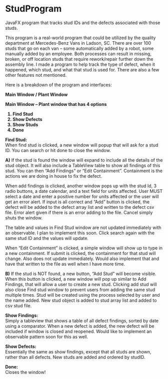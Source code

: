 # StudProgram
JavaFX program that tracks stud IDs and the defects associated with those studs.

This program is a real-world program that could be utilized by the quality department at Mercedes-Benz Vans in Ladson, SC. There are over 100 studs that go on each van – some automatically added by a robot, some manually added by an employee. Both processes can result in missing, broken, or off location studs that require rework/repair further down the assembly line. I made a program to help track the type of defect, when it happened, which stud, and what that stud is used for. There are also a few other features not mentioned.

Here is a breakdown of the program and interfaces:

<strong>Main Window / Plant Window

Main Window – Plant window that has 4 options
1) Find Stud
2) Show Defects
3) Show Studs
4) Done

Find Stud:</strong><br>
When find stud is clicked, a new window will popup that will ask for a stud ID. You can search or hit done to close the window.

<strong>A)</strong> If the stud is found the window will expand to include all the details of the stud object. It will also include a TableView table to show all findings of this stud. You can then “Add Findings” or “Edit Containment”. Containment is the actions we are doing in house to fix the defect.

When add findings is clicked, another window pops up with the stud Id, 3 radio buttons, a date calendar, and a text field for units affected. User MUST select a date and enter a positive number for units affected or the user will get an error alert. If input is all correct and “Add” button is clicked, the defect will be added to the defect array list and written to the defect csv file. Error alert given if there is an error adding to the file. Cancel simply shuts the window.

The table and values in Find Stud window are not updated immediately with an observable. I plan to implement this soon. Click search again with the same stud ID and the values will update.

When “Edit Containment” is clicked, a simple window will show up to type in a new containment. If submit is clicked, the containment for that stud will change. Also does not update immediately. Would also implement that and have that written to the file as well when I have more time.

<strong>B)</strong> If the stud is NOT found, a new button, “Add Stud” will become visible. When this button is clicked, a new window will pop up similar to Add Findings, that will allow a user to create a new stud. Clicking add stud will also close Find stud window to prevent users from adding the same stud multiple times. Stud will be created using the process selected by user and the name added. New stud object is added to stud array list and added to csv stud file.

<strong>Show Findings:</strong><br>
Simply a tableview that shows a table of all defect findings, sorted by date using a comparator. When a new defect is added, the new defect will be included if window is closed and reopened. Would like to implement an observable pattern soon for this as well.

<strong>Show Defects:</strong><br>
Essentially the same as show findings, except that all studs are shown, rather than all defects. New studs are added and ordered by studID.

<strong>Done:</strong><br>
Closes the window!
